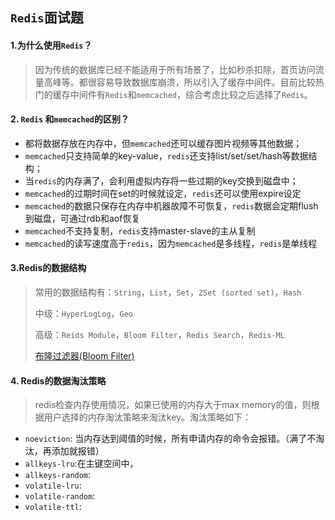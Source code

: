 ## `Redis`面试题

#### 1.为什么使用`Redis`？

> 因为传统的数据库已经不能适用于所有场景了，比如秒杀扣除，首页访问流量高峰等。都很容易导致数据库崩溃，所以引入了缓存中间件。目前比较热门的缓存中间件有`Redis`和`memcached`，综合考虑比较之后选择了`Redis`。



#### 2. `Redis` 和`memcached`的区别？

- 都将数据存放在内存中，但`memcached`还可以缓存图片视频等其他数据；
- `memcached`只支持简单的key-value，`redis`还支持list/set/set/hash等数据结构；
- 当`redis`的内存满了，会利用虚拟内存将一些过期的key交换到磁盘中；
- `memcached`的过期时间在set的时候就设定，`redis`还可以使用expire设定
- `memcached`的数据只保存在内存中机器故障不可恢复，`redis`数据会定期flush到磁盘，可通过rdb和aof恢复
- `memcached`不支持复制，`redis`支持master-slave的主从复制
- `memcached`的读写速度高于`redis`，因为`memcached`是多线程，`redis`是单线程



#### 3.Redis的数据结构

> 常用的数据结构有：`String`，`List`，`Set`，`ZSet (sorted set)`，`Hash`
>
> 中级：`HyperLogLog`，`Geo`
>
> 高级：`Reids Module`，`Bloom Filter`，`Redis Search`，`Redis-ML`
>
> [布隆过滤器(Bloom Filter)](./bloom_filter.md)



#### 4. Redis的数据淘汰策略

> redis检查内存使用情况，如果已使用的内存大于max memory的值，则根据用户选择的内存淘汰策略来淘汰key。淘汰策略如下：

- `noeviction`: 当内存达到阈值的时候，所有申请内存的命令会报错。（满了不淘汰，再添加就报错）
- `allkeys-lru`:在主键空间中，
- `allkeys-random`:
- `volatile-lru`:
- `volatile-random`:
- `volatile-ttl`:







